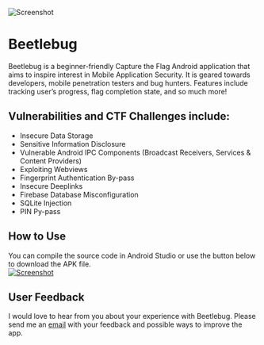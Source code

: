 ![Screenshot](https://hafiz.ng/wp-content/uploads/2022/03/github_header.png)

# Beetlebug

Beetlebug is a beginner-friendly Capture the Flag Android application that aims to inspire interest in Mobile Application Security. It is geared towards developers, mobile penetration testers and bug hunters. Features include tracking user’s progress, flag completion state, and so much more! 


## Vulnerabilities and CTF Challenges include:

- Insecure Data Storage
- Sensitive Information Disclosure
- Vulnerable Android IPC Components (Broadcast Receivers, Services & Content Providers)
- Exploiting Webviews
- Fingerprint Authentication By-pass
- Insecure Deeplinks
- Firebase Database Misconfiguration
- SQLite Injection
- PIN Py-pass


## How to Use
You can compile the source code in Android Studio or use the button below to download the APK file. <br>
[![Screenshot](https://hafiz.ng/wp-content/uploads/2022/03/beetlebug-button-e1647254402542.png)](#)


## User Feedback
I would love to hear from you about your experience with Beetlebug. Please send me an [email](https://contact@hafiz.ng) with your feedback and possible ways to improve the app.


